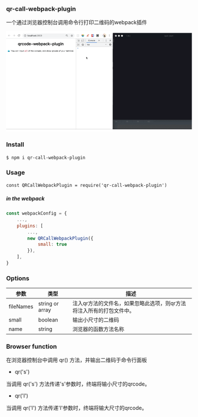 ### qr-call-webpack-plugin

一个通过浏览器控制台调用命令行打印二维码的webpack插件

<img src='https://raw.githubusercontent.com/Hzy0913/hanlibrary/master/qrcode-webpack-plugin%20.gif' width=640/  alt="qrcode-webpack-plugin">

### Install
    $ npm i qr-call-webpack-plugin
### Usage
    const QRCallWebpackPlugin = require('qr-call-webpack-plugin')

##### in the webpack
```javascript
const webpackConfig = {
    ...,
    plugins: [
        ...,
        new QRCallWebpackPlugin({
            small: true
        }),
    ],
}
```
### Options

|参数   |类型   |描述   |
| ------------ | ------------ | ------------ |
| fileNames  | string or array  | 注入qr方法的文件名，如果忽略此选项，则qr方法将注入所有的打包文件中。    |
| small  | boolean  | 输出小尺寸的二维码  |
| name  | string  | 浏览器的函数方法名称  |

### Browser function
在浏览器控制台中调用 qr() 方法，并输出二维码于命令行面板
- qr('s')

当调用 qr('s') 方法传递's'参数时，终端将输小尺寸的qrcode。

- qr('l')

当调用 qr('l') 方法传递'l'参数时，终端将输大尺寸的qrcode。
